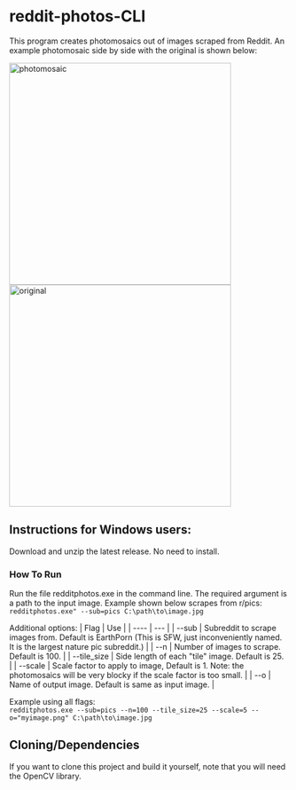 # reddit-photos-CLI
This program creates photomosaics out of images scraped from Reddit. An example photomosaic side by side with the original is shown below:
<p float="left">
<img src="https://res.cloudinary.com/emrys/image/upload/v1641013582/photomosaicsGit/puyhv4pxsw881_rpqtut.jpg" alt="photomosaic" width="400"/>
<img src="https://res.cloudinary.com/emrys/image/upload/v1641013637/photomosaicsGit/puyhv4pxsw881_1_cseynz.jpg" alt="original" width="400"/>
</p>

  
## Instructions for Windows users:
Download and unzip the latest release. No need to install.
### How To Run
Run the file redditphotos.exe in the command line. The required argument is a path to the input image. Example shown below scrapes from r/pics: \
`redditphotos.exe" --sub=pics C:\path\to\image.jpg `

Additional options:
| Flag | Use |
| ---- | --- |
| --sub | Subreddit to scrape images from. Default is EarthPorn (This is SFW, just inconveniently named. It is the largest nature pic subreddit.) |
| --n  | Number of images to scrape. Default is 100. |
| --tile_size | Side length of each "tile" image. Default is 25. |
| --scale | Scale factor to apply to image, Default is 1. Note: the photomosaics will be very blocky if the scale factor is too small. |
| --o | Name of output image. Default is same as input image. |

Example using all flags: \
`redditphotos.exe --sub=pics --n=100 --tile_size=25 --scale=5 --o="myimage.png" C:\path\to\image.jpg`

## Cloning/Dependencies
If you want to clone this project and build it yourself, note that you will need the OpenCV library. 
